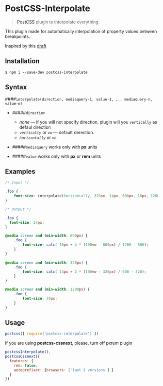 # PostCSS-Interpolate

>[PostCSS] plugin to interpolate everything.

[PostCSS]: https://github.com/postcss/postcss
[draft]: https://github.com/w3c/csswg-drafts/issues/581

This plugin made for automatically interpolation of property values between breakpoints.

Inspired by this [draft]

## Installation

```
$ npm i --save-dev postcss-interpolate
```

## Syntax

####`interpolate(direction, mediaquery-1, value-1, ... mediaquery-n, value-n)`

* #####`direction`

  * _none_ — if you will not specify direction, plugin will you `vertically` as defaul direction
  * _`vertically`_ or _`vw`_ — default derection.
  * _`horizontally`_ or _`vh`_

* #####`mediaquery`
  works only with **px** units

* #####`value`
  works only with **px** or **rem** units


## Examples

```css
/* Input */

.foo {
    font-size: interpolate(horizontally, 320px, 14px, 600px, 16px, 1200px, 20px);
}
```

```css
/* Output */

.foo {
  font-size: 14px;
}

@media screen and (min-width: 600px) {
    .foo {
        font-size: calc( 16px + 4 * (100vw - 600px) / 1200 - 600);
    }
}

@media screen and (min-width: 320px) {
    .foo {
        font-size: calc( 14px + 2 * (100vw - 320px) / 600 - 320);
    }
}

@media screen and (min-width: 1200px) {
    .foo {
        font-size: 20px;
    }
}
```

## Usage

```js
postcss([ require('postcss-interpolate') ])
```

If you are using **postcss-cssnext**, please, turn off pxrem plugin
```js
postcssInterpolate(),
postcssCssnext({
  features: {
    rem: false,
    autoprefixer: {browsers: ['last 2 versions'] }
  }
})
```
